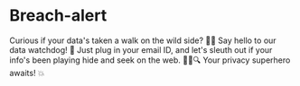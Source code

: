 # Breach-alert
Curious if your data's taken a walk on the wild side? 🕵️‍♂️ Say hello to our data watchdog! 🐾 Just plug in your email ID, and let's sleuth out if your info's been playing hide and seek on the web. 🕵️‍♀️🔍 Your privacy superhero awaits! 💥
